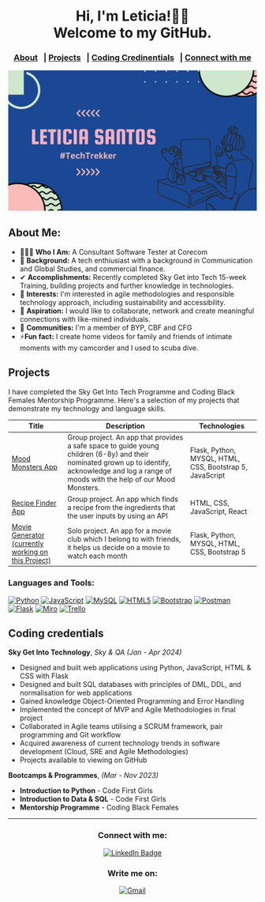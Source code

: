 <!-- GREETING SECTION --> 
<div align=center>
 <h1>Hi, I'm Leticia!👋🏽<br>Welcome to my GitHub.</h1>
</div> 

<!-- NAV SECTION-->
<div align=center>

 ### [About](#About-Me) &nbsp; | [Projects](#Projects) &nbsp; |  [Coding Credinentials](#Coding-credentials) &nbsp; | [Connect with me](#Connect-with-me)  
</div>

<!-- BANNER SECTION -->
<img src="https://github.com/Leticia-Santos922/Leticia-Santos922/blob/main/Purple%20Gradient%20Canva%20Banner.png"  alt="banner">

<!-- ABOUT ME SECTION -->
## About Me: 
- 👩🏽‍💻 **Who I Am:** A Consultant Software Tester at Corecom 
- 🔎 **Background:** A tech enthiusiast with a background in Communication and Global Studies, and commercial finance.
- ✔ **Accomplishments:** Recently completed Sky Get into Tech 15-week Training, building projects and further knowledge in technologies.
- 🤔 **Interests:** I'm interested in agile methodologies and responsible technology approach, including sustainability and accessibility.
- 💫 **Aspiration:** I would like to collaborate, network and create meaningful connections with like-mined individuals. 
- 🚀 **Communities:** I'm a member of BYP, CBF and CFG
- ⚡**Fun fact:** I create home videos for family and friends of intimate moments with my camcorder and I used to scuba dive.

<!-- PROJECTS --> 
## Projects 
I have completed the Sky Get Into Tech Programme and Coding Black Females Mentorship Programme. Here's a selection of my projects that demonstrate my technology and language skills.

| Title    | Description | Technologies|
| -------- | --------| -------- |
|[Mood Monsters App][1]| Group project. An app that provides a safe space to guide young children (6-8y) and their nominated grown up to identify, acknowledge and log a range of moods with the help of our Mood Monsters.| Flask, Python, MYSQL, HTML, CSS, Bootstrap 5, JavaScript |
|[Recipe Finder App][2]| Group project. An app which finds a recipe from the ingredients that the user inputs by using an API | HTML, CSS, JavaScript, React|
|[Movie Generator (currently working on this Project)][3]| Solo project. An app for a movie club which I belong to with friends, it helps us decide on a movie to watch each month | Flask, Python, MYSQL, HTML, CSS, Bootstrap 5 |

[1]:https://github.com/CallyKilduff123/mood_monsters
[2]:https://github.com/Leticia-Santos922/recipe-react-app
[3]:https://github.com/Leticia-Santos922/w11_Flask_Movie_App

<!-- TECHNOLOGY BADGES --> 
### Languages and Tools: 
[![Python](https://img.shields.io/badge/Python-FFD43B?style=for-the-badge&logo=python&logoColor=blue)](https://docs.python.org/3.13/)
[![JavaScript](https://img.shields.io/badge/JavaScript-323330?style=for-the-badge&logo=javascript&logoColor=F7DF1E)](https://www.w3schools.com/js/)
[![MySQL](https://img.shields.io/badge/MySQL-005C84?style=for-the-badge&logo=mysql&logoColor=white)](href="https://www.mysql.com/)
[![HTML5](https://img.shields.io/badge/HTML5-E34F26?style=for-the-badge&logo=html5&logoColor=white)](https://html.com/html5/)
[![Bootstrap](https://img.shields.io/badge/Bootstrap-563D7C?style=for-the-badge&logo=bootstrap&logoColor=white)](https://getbootstrap.com/)
[![Postman](https://img.shields.io/badge/Postman-FF6C37?style=for-the-badge&logo=Postman&logoColor=white)](https://www.postman.com/)
[![Flask](https://img.shields.io/badge/Flask-000000?style=for-the-badge&logo=flask&logoColor=white)](https://flask.palletsprojects.com/en/3.0.x/)
[![Miro](https://img.shields.io/badge/Miro-F7C922?style=for-the-badge&logo=Miro&logoColor=050036)](https://miro.com/)
[![Trello](https://img.shields.io/badge/Trello-0052CC?style=for-the-badge&logo=trello&logoColor=white)](https://trello.com/)

<!-- CREDENTIALS --> 
## Coding credentials

<strong>Sky Get Into Technology</strong>, <em>Sky & QA (Jan - Apr 2024)</em>
 * Designed and built web applications using Python, JavaScript, HTML & CSS with Flask
 * Designed and built SQL databases with principles of DML, DDL, and normalisation for web applications
 * Gained knowledge Object-Oriented Programming and Error Handling 
 * Implemented the concept of MVP and Agile Methodologies in final project 
 * Collaborated in Agile teams utilising a SCRUM framework, pair programming and Git workflow 
 * Acquired awareness of current technology trends in software development (Cloud, SRE and Agile Methodologies)
 * Projects available to viewing on GitHub
   
<strong>Bootcamps & Programmes</strong>, <em>(Mar - Nov 2023)</em>
 - **Introduction to Python** - Code First Girls 
- **Introduction to Data & SQL** - Code First Girls 
- **Mentorship Programme** - Coding Black Females 

<!-- SOCIALS AND EMAIL --> 
<hr>
<div align="center">

### Connect with me:
<a href="https://www.linkedin.com/in/leticia-santos-05733b1ba"> <img src="https://img.shields.io/badge/LinkedIn-0077B5?style=for-the-badge&logo=linkedin&logoColor=white" alt="LinkedIn Badge"></a>

### Write me on:
<a href="leticia.nuness.santos@gmail.com"> <img src="https://img.shields.io/badge/Gmail-D14836?style=for-the-badge&logo=gmail&logoColor=white" alt="Gmail"></a>
</div>
